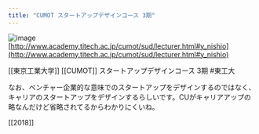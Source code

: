 ```yaml
---
title: "CUMOT スタートアップデザインコース 3期"
---
```


![image](https://gyazo.com/7f01e5eed5f4a5ce706dcbdd5950f0aa/thumb/1000)
[http://www.academy.titech.ac.jp/cumot/sud/lecturer.html#y_nishio](http://www.academy.titech.ac.jp/cumot/sud/lecturer.html#y_nishio)

[[東京工業大学]] [[CUMOT]] スタートアップデザインコース 3期 #東工大

なお、ベンチャー企業的な意味でのスタートアップをデザインするのではなく、キャリアのスタートアップをデザインするらしいです。CUがキャリアアップの略なんだけど省略されてるからわかりにくいね。

[[2018]]
